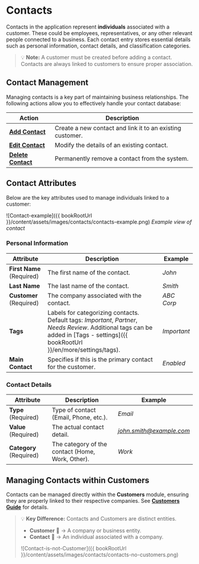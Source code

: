 # Contacts

Contacts in the application represent **individuals** associated with a customer. These could be employees, representatives, or any other relevant people connected to a business. Each contact entry stores essential details such as personal information, contact details, and classification categories.

> 💡 **Note:** A customer must be created before adding a contact. Contacts are always linked to customers to ensure proper association.

## Contact Management

Managing contacts is a key part of maintaining business relationships. The following actions allow you to effectively handle your contact database:

| Action | Description |
|---------------------------------|----------------------------------------------------------------------------------|
| **[Add Contact](../contacts/add-contact)** | Create a new contact and link it to an existing customer. |
| **[Edit Contact](../contacts/edit-contact)** | Modify the details of an existing contact. |
| **[Delete Contact](../contacts/delete-contact)** | Permanently remove a contact from the system. |

## Contact Attributes

Below are the key attributes used to manage individuals linked to a customer:

![Contact-example]({{ bookRootUrl }}/content/assets/images/contacts/contacts-example.png)
*Example view of contact*

### Personal Information

| Attribute | Description | Example |
|------------------|-------------|---------|
| **First Name** (Required) | The first name of the contact. | *John* |
| **Last Name** | The last name of the contact. | *Smith* |
| **Customer** (Required) | The company associated with the contact. | *ABC Corp* |
| **Tags** | Labels for categorizing contacts. Default tags: *Important*, *Partner*, *Needs Review*. Additional tags can be added in [Tags - settings]({{ bookRootUrl }}/en/more/settings/tags). | *Important* |
| **Main Contact** | Specifies if this is the primary contact for the customer. | *Enabled* |

### Contact Details

| Attribute | Description | Example |
|------------------|-------------|---------|
| **Type** (Required) | Type of contact (Email, Phone, etc.). | *Email* |
| **Value** (Required) | The actual contact detail. | *<john.smith@example.com>* |
| **Category** (Required) | The category of the contact (Home, Work, Other). | *Work* |

## Managing Contacts within Customers

Contacts can be managed directly within the **Customers** module, ensuring they are properly linked to their respective companies. See **[Customers Guide](../customers)** for details.

> 💡 **Key Difference:** Contacts and Customers are distinct entities.
>
> - **Customer** 🏢 → A company or business entity.
> - **Contact** 👤 → An individual associated with a company.
>
> ![Contact-is-not-Customer]({{ bookRootUrl }}/content/assets/images/contacts/contacts-no-customers.png)
